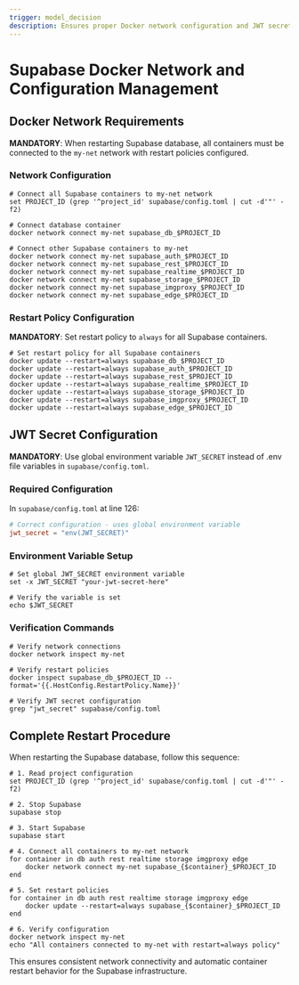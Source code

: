```yaml
---
trigger: model_decision
description: Ensures proper Docker network configuration and JWT secret handling for Supabase database restarts
---
```


# Supabase Docker Network and Configuration Management

## Docker Network Requirements

**MANDATORY**: When restarting Supabase database, all containers must be connected to the `my-net` network with restart policies configured.

### Network Configuration

```fish
# Connect all Supabase containers to my-net network
set PROJECT_ID (grep '^project_id' supabase/config.toml | cut -d'"' -f2)

# Connect database container
docker network connect my-net supabase_db_$PROJECT_ID

# Connect other Supabase containers to my-net
docker network connect my-net supabase_auth_$PROJECT_ID
docker network connect my-net supabase_rest_$PROJECT_ID
docker network connect my-net supabase_realtime_$PROJECT_ID
docker network connect my-net supabase_storage_$PROJECT_ID
docker network connect my-net supabase_imgproxy_$PROJECT_ID
docker network connect my-net supabase_edge_$PROJECT_ID
```

### Restart Policy Configuration

**MANDATORY**: Set restart policy to `always` for all Supabase containers.

```fish
# Set restart policy for all Supabase containers
docker update --restart=always supabase_db_$PROJECT_ID
docker update --restart=always supabase_auth_$PROJECT_ID
docker update --restart=always supabase_rest_$PROJECT_ID
docker update --restart=always supabase_realtime_$PROJECT_ID
docker update --restart=always supabase_storage_$PROJECT_ID
docker update --restart=always supabase_imgproxy_$PROJECT_ID
docker update --restart=always supabase_edge_$PROJECT_ID
```

## JWT Secret Configuration

**MANDATORY**: Use global environment variable `JWT_SECRET` instead of .env file variables in `supabase/config.toml`.

### Required Configuration

In `supabase/config.toml` at line 126:

```toml
# Correct configuration - uses global environment variable
jwt_secret = "env(JWT_SECRET)"
```

### Environment Variable Setup

```fish
# Set global JWT_SECRET environment variable
set -x JWT_SECRET "your-jwt-secret-here"

# Verify the variable is set
echo $JWT_SECRET
```

### Verification Commands

```fish
# Verify network connections
docker network inspect my-net

# Verify restart policies
docker inspect supabase_db_$PROJECT_ID --format='{{.HostConfig.RestartPolicy.Name}}'

# Verify JWT secret configuration
grep "jwt_secret" supabase/config.toml
```

## Complete Restart Procedure

When restarting the Supabase database, follow this sequence:

```fish
# 1. Read project configuration
set PROJECT_ID (grep '^project_id' supabase/config.toml | cut -d'"' -f2)

# 2. Stop Supabase
supabase stop

# 3. Start Supabase
supabase start

# 4. Connect all containers to my-net network
for container in db auth rest realtime storage imgproxy edge
    docker network connect my-net supabase_{$container}_$PROJECT_ID
end

# 5. Set restart policies
for container in db auth rest realtime storage imgproxy edge
    docker update --restart=always supabase_{$container}_$PROJECT_ID
end

# 6. Verify configuration
docker network inspect my-net
echo "All containers connected to my-net with restart=always policy"
```

This ensures consistent network connectivity and automatic container restart behavior for the Supabase infrastructure.